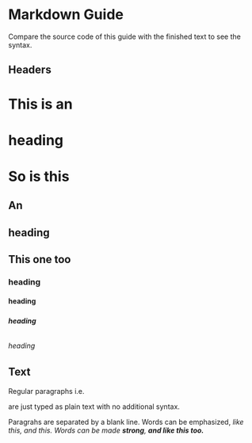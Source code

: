 Markdown Guide
==============

Compare the source code of this guide with the finished text to see the syntax.

Headers
-------

This is an <h1> heading
=======================

# So is this

An <h2> heading
---------------

## This one too

### <h3> heading

#### <h4> heading

##### <h5> heading

###### <h6> heading

Text
----

Regular paragraphs i.e. <p> are just typed as plain text with no additional syntax.

Paragrahs are separated by a blank line. Words can be emphasized, <em> like *this*, and _this_. Words can be made **strong**, <strong> and like __this__ too.
